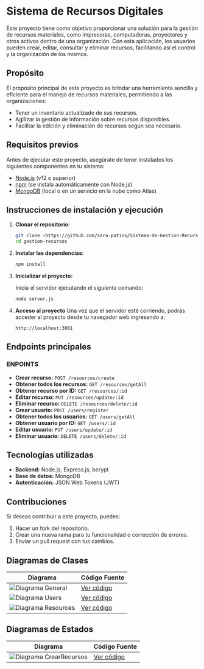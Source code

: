 # Sistema de Recursos Digitales

Este proyecto tiene como objetivo proporcionar una solución para la gestión de recursos materiales, como impresoras, computadoras, proyectores y otros activos dentro de una organización. Con esta aplicación, los usuarios pueden crear, editar, consultar y eliminar recursos, facilitando así el control y la organización de los mismos.

## Propósito

El propósito principal de este proyecto es brindar una herramienta sencilla y eficiente para el manejo de recursos materiales, permitiendo a las organizaciones:

- Tener un inventario actualizado de sus recursos.
- Agilizar la gestión de información sobre recursos disponibles.
- Facilitar la edición y eliminación de recursos según sea necesario.

## Requisitos previos

Antes de ejecutar este proyecto, asegúrate de tener instalados los siguientes componentes en tu sistema:

- [Node.js](https://nodejs.org/) (v12 o superior)
- [npm](https://www.npmjs.com/) (se instala automáticamente con Node.js)
- [MongoDB](https://www.mongodb.com/) (local o en un servicio en la nube como Atlas)

## Instrucciones de instalación y ejecución

1. **Clonar el repositorio**:

   ```bash
   git clone <https://github.com/sara-patino/Sistema-de-Gestion-Recursos-Digitales.git>
   cd gestion-recursos

2. **Instalar las dependencias:**
    ```bash
    npm install
3. **Inicializar el proyecto:**

    Inicia el servidor ejecutando el siguiente comando:
    ```bash
    node server.js
4. **Acceso al proyecto**
    Una vez que el servidor esté corriendo, podrás acceder al proyecto desde tu navegador web ingresando a:
    ```arduino
    http://localhost:3001
    
## Endpoints principales

### ENPOINTS

- **Crear recurso:** `POST /resources/create`
- **Obtener todos los recursos:** `GET /resources/getAll`
- **Obtener recurso por ID:** `GET /resources/:id`
- **Editar recurso:** `PUT /resources/update/:id`
- **Eliminar recurso:** `DELETE /resources/delete/:id`
- **Crear usuario:** `POST /users/register`
- **Obtener todos los usuarios:** `GET /users/getAll`
- **Obtener usuario por ID:** `GET /users/:id`
- **Editar usuario:** `PUT /users/update/:id`
- **Eliminar usuario:** `DELETE /users/delete/:id`

## Tecnologías utilizadas

- **Backend:** Node.js, Express.js, bcrypt
- **Base de datos:** MongoDB
- **Autenticación:** JSON Web Tokens (JWT)

## Contribuciones

Si deseas contribuir a este proyecto, puedes:

1. Hacer un fork del repositorio.
2. Crear una nueva rama para tu funcionalidad o corrección de errores.
3. Enviar un pull request con tus cambios.


## Diagramas de Clases
| Diagrama | Código Fuente |
|----------|---------------|
| ![Diagrama General](/diagramas/DiagramaGeneral.svg) | [Ver código](/diagramas/diagramaGeneral.puml)|
| ![Diagrama Users](/diagramas/DiagramaUsers.svg) | [Ver código](/diagramas/diagramaUsers.puml)|
| ![Diagrama Resources](/diagramas/DiagramaResources.svg) | [Ver código](/diagramas/diagramaResources.puml)|

## Diagramas de Estados
| Diagrama | Código Fuente |
|----------|---------------|
| ![Diagrama CrearRecursos](/diagramas/diagramaDeEstados/CrearRecurso.svg) | [Ver código](/diagramas/diagramaDeEstados/crearRecurso.puml)|
